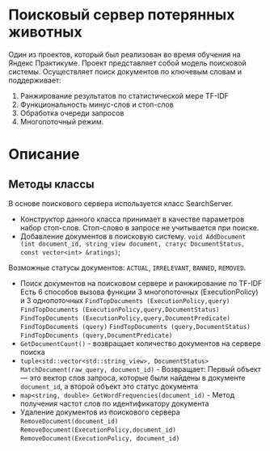# Поисковый сервер потерянных животных
Один из проектов, который был реализован во время обучения на Яндекс Практикуме.
Проект представляет собой модель поисковой системы. Осуществляет поиск документов по ключевым словам и поддерживает:

1. Ранжирование результатов по статистической мере TF-IDF
2. Функциональность минус-слов и стоп-слов
3. Обработка очереди запросов
4. Многопоточный режим.

# Описание
## Методы классы
В основе поискового сервера используется класс SearchServer. 
  - Конструктор данного класса принимает в качестве параметров набор стоп-слов. Стоп-слово в запросе не учитывается при поиске.
  - Добавление документов в поисковую систему. `void AddDocument (int document_id, string_view document, статус DocumentStatus, const vector<int> &ratings)`; 

Возможные статусы документов: `ACTUAL`, `IRRELEVANT`, `BANNED`, `REMOVED`.

  - Поиск документов на поисковом сервере и ранжирование по TF-IDF
    Есть 6 способов вызова функции 3 многопоточных (ExecutionPolicy) и 3 однопоточных
    `FindTopDocuments (ExecutionPolicy,query)`
    `FindTopDocuments (ExecutionPolicy,query,DocumentStatus)`
    `FindTopDocuments (ExecutionPolicy,query,DocumentPredicate)`
    `FindTopDocuments (query)`
    `FindTopDocuments (query,DocumentStatus)`
    `FindTopDocuments (query,DocumentPredicate)`
 - `GetDocumentCount()` - возвращает количество документов на сервере поиска
 - `tuple<std::vector<std::string_view>, DocumentStatus> MatchDocument(raw_query, document_id)` - Возвращает: Первый объект — это вектор слов запроса, которые были найдены в документе `document_id`, а второй объект это статус документа
 - `map<string, double> GetWordFrequencies(document_id)` - Метод получения частот слов по идентификатору документа
 - Удаление документов из поискового сервера
    `RemoveDocument(document_id)`
    `RemoveDocument(ExecutionPolicy,document_id)`
    `RemoveDocument(ExecutionPolicy, document_id)`

